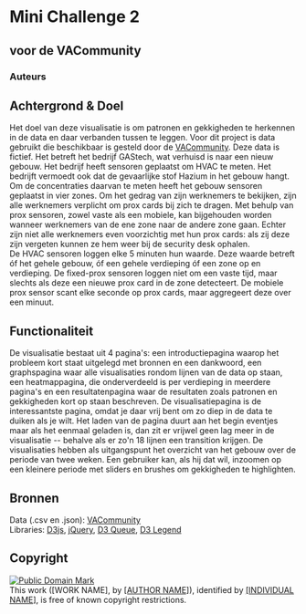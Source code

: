 # Mini Challenge 2
## voor de VACommunity
### Auteurs

## Achtergrond & Doel
Het doel van deze visualisatie is om patronen en gekkigheden te herkennen in de data en daar verbanden tussen te leggen. Voor dit project is data gebruikt die beschikbaar is gesteld door de [VACommunity](http://vacommunity.org/2016+VAST+Challenge%3A+MC2). Deze data is fictief. Het betreft het bedrijf GAStech, wat verhuisd is naar een nieuw gebouw. Het bedrijf heeft sensoren geplaatst om HVAC te meten. Het bedrijft vermoedt ook dat de gevaarlijke stof Hazium in het gebouw hangt. Om de concentraties daarvan te meten heeft het gebouw sensoren geplaatst in vier zones. Om het gedrag van zijn werknemers te bekijken, zijn alle werknemers verplicht om prox cards bij zich te dragen. Met behulp van prox sensoren, zowel vaste als een mobiele, kan bijgehouden worden wanneer werknemers van de ene zone naar de andere zone gaan. Echter zijn niet alle werknemers even voorzichtig met hun prox cards: als zij deze zijn vergeten kunnen ze hem weer bij de security desk ophalen.  
De HVAC sensoren loggen elke 5 minuten hun waarde. Deze waarde betreft óf het gehele gebouw, óf een gehele verdieping óf een zone op en verdieping. De fixed-prox sensoren loggen niet om een vaste tijd, maar slechts als deze een nieuwe prox card in de zone detecteert. De mobiele prox sensor scant elke seconde op prox cards, maar aggregeert deze over een minuut.

## Functionaliteit
De visualisatie bestaat uit 4 pagina's: een introductiepagina waarop het probleem kort staat uitgelegd met bronnen en een dankwoord, een graphspagina waar alle visualisaties rondom lijnen van de data op staan, een heatmappagina, die onderverdeeld is per verdieping in meerdere pagina's en een resultatenpagina waar de resultaten zoals patronen en gekkigheden kort op staan beschreven. De visualisatiepagina is de interessantste pagina, omdat je daar vrij bent om zo diep in de data te duiken als je wilt. Het laden van de pagina duurt aan het begin eventjes maar als het eenmaal geladen is, dan zit er vrijwel geen lag meer in de visualisatie -- behalve als er zo'n 18 lijnen een transition krijgen. De visualisaties hebben als uitgangspunt het overzicht van het gebouw over de periode van twee weken. Een gebruiker kan, als hij dat wil, inzoomen op een kleinere periode met sliders en brushes om gekkigheden te highlighten.

## Bronnen
Data (.csv en .json): [VACommunity](http://vacommunity.org/2016+VAST+Challenge%3A+MC2)  
Libraries: [D3js](https://d3js.org), [jQuery](https://jquery.com), [D3 Queue](https://github.com/d3/d3-queue), [D3 Legend](https://cdnjs.cloudflare.com/ajax/libs/d3-legend/1.10.0/d3-legend.js)

## Copyright
<p xmlns:dct="http://purl.org/dc/terms/">
<a rel="license" href="http://creativecommons.org/publicdomain/mark/1.0/">
<img src="https://licensebuttons.net/p/mark/1.0/80x15.png"
     style="border-style: none;" alt="Public Domain Mark" />
</a>
<br />
This work (<span property="dct:title">[WORK NAME]</span>, by <a href="[GITHUB REPO]" rel="dct:creator"><span property="dct:title">[AUTHOR NAME]</span></a>), identified by <a href="[INDIVIDUAL URL]" rel="dct:publisher"><span property="dct:title">[INDIVIDUAL NAME]</span></a>, is free of known copyright restrictions.
</p>
